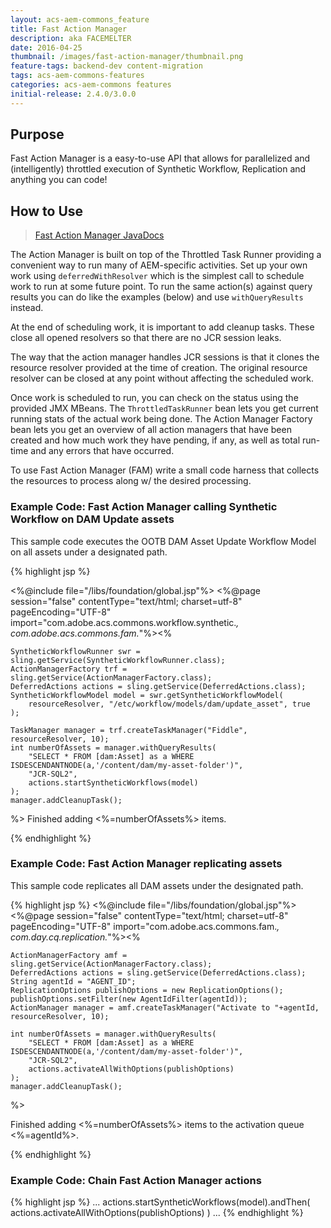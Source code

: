 ```yaml
---
layout: acs-aem-commons_feature
title: Fast Action Manager
description: aka FACEMELTER
date: 2016-04-25
thumbnail: /images/fast-action-manager/thumbnail.png
feature-tags: backend-dev content-migration
tags: acs-aem-commons-features
categories: acs-aem-commons features
initial-release: 2.4.0/3.0.0
---
```



## Purpose

Fast Action Manager is a easy-to-use API that allows for parallelized and (intelligently) throttled execution of Synthetic Workflow, Replication and anything you can code!

## How to Use

> [Fast Action Manager JavaDocs](http://adobe-consulting-services.github.io/acs-aem-commons/apidocs/com/adobe/acs/commons/fam/package-summary.html)

The Action Manager is built on top of the Throttled Task Runner providing a convenient way to run many of AEM-specific activities.  Set up your own work using `deferredWithResolver` which is the simplest call to schedule work to run at some future point.  To run the same action(s) against query results you can do like the examples (below) and use `withQueryResults` instead.

At the end of scheduling work, it is important to add cleanup tasks.  These close all opened resolvers so that there are no JCR session leaks.

The way that the action manager handles JCR sessions is that it clones the resource resolver provided at the time of creation.  The original resource resolver can be closed at any point without affecting the scheduled work.

Once work is scheduled to run, you can check on the status using the provided JMX MBeans.  The `ThrottledTaskRunner` bean lets you get current running stats of the actual work being done.  The Action Manager Factory bean lets you get an overview of all action managers that have been created and how much work they have pending, if any, as well as total run-time and any errors that have occurred.

To use Fast Action Manager (FAM) write a small code harness that collects the resources to process along w/ the desired processing.

### Example Code: Fast Action Manager calling Synthetic Workflow on DAM Update assets

This sample code executes the OOTB DAM Asset Update Workflow Model on all assets under a designated path.

{% highlight jsp %}

<%@include file="/libs/foundation/global.jsp"%>
<%@page session="false"
        contentType="text/html; charset=utf-8"
        pageEncoding="UTF-8"
        import="com.adobe.acs.commons.workflow.synthetic.*,      
                com.adobe.acs.commons.fam.*"%><%

    SyntheticWorkflowRunner swr = sling.getService(SyntheticWorkflowRunner.class);
    ActionManagerFactory trf = sling.getService(ActionManagerFactory.class);
    DeferredActions actions = sling.getService(DeferredActions.class);
    SyntheticWorkflowModel model = swr.getSyntheticWorkflowModel(
        resourceResolver, "/etc/workflow/models/dam/update_asset", true
    );

    TaskManager manager = trf.createTaskManager("Fiddle", resourceResolver, 10);
    int numberOfAssets = manager.withQueryResults(
        "SELECT * FROM [dam:Asset] as a WHERE ISDESCENDANTNODE(a,'/content/dam/my-asset-folder')",
        "JCR-SQL2",
        actions.startSyntheticWorkflows(model)
    );
    manager.addCleanupTask();
%>
Finished adding <%=numberOfAssets%> items.

{% endhighlight %}


### Example Code: Fast Action Manager replicating assets

This sample code replicates all DAM assets under the designated path.

{% highlight jsp %}
<%@include file="/libs/foundation/global.jsp"%>
<%@page session="false"
        contentType="text/html; charset=utf-8"
        pageEncoding="UTF-8"
        import="com.adobe.acs.commons.fam.*,
               com.day.cq.replication.*"%><%

    ActionManagerFactory amf = sling.getService(ActionManagerFactory.class);
    DeferredActions actions = sling.getService(DeferredActions.class);
    String agentId = "AGENT_ID";
    ReplicationOptions publishOptions = new ReplicationOptions();
    publishOptions.setFilter(new AgentIdFilter(agentId));
    ActionManager manager = amf.createTaskManager("Activate to "+agentId, resourceResolver, 10);

    int numberOfAssets = manager.withQueryResults(
        "SELECT * FROM [dam:Asset] as a WHERE ISDESCENDANTNODE(a,'/content/dam/my-asset-folder')",
        "JCR-SQL2",
        actions.activateAllWithOptions(publishOptions)
    );
    manager.addCleanupTask();
%>

Finished adding <%=numberOfAssets%> items to the activation queue <%=agentId%>.

{% endhighlight %}


### Example Code: Chain Fast Action Manager actions
{% highlight jsp %}
...
actions.startSyntheticWorkflows(model).andThen(
   actions.activateAllWithOptions(publishOptions)
)
...
{% endhighlight %}
